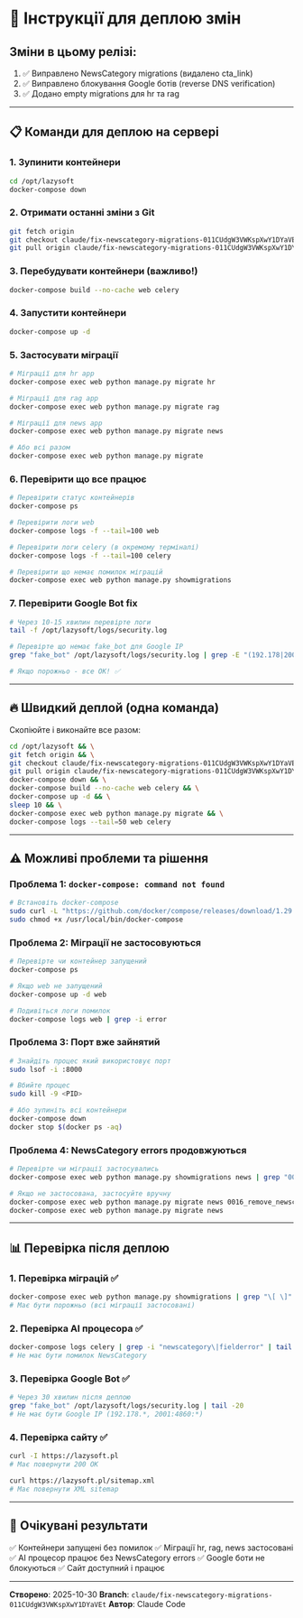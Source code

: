 # 🚀 Інструкції для деплою змін

## Зміни в цьому релізі:

1. ✅ Виправлено NewsCategory migrations (видалено cta_link)
2. ✅ Виправлено блокування Google ботів (reverse DNS verification)
3. ✅ Додано empty migrations для hr та rag

---

## 📋 Команди для деплою на сервері

### 1. Зупинити контейнери
```bash
cd /opt/lazysoft
docker-compose down
```

### 2. Отримати останні зміни з Git
```bash
git fetch origin
git checkout claude/fix-newscategory-migrations-011CUdgW3VWKspXwY1DYaVEt
git pull origin claude/fix-newscategory-migrations-011CUdgW3VWKspXwY1DYaVEt
```

### 3. Перебудувати контейнери (важливо!)
```bash
docker-compose build --no-cache web celery
```

### 4. Запустити контейнери
```bash
docker-compose up -d
```

### 5. Застосувати міграції
```bash
# Міграції для hr app
docker-compose exec web python manage.py migrate hr

# Міграції для rag app
docker-compose exec web python manage.py migrate rag

# Міграції для news app
docker-compose exec web python manage.py migrate news

# Або всі разом
docker-compose exec web python manage.py migrate
```

### 6. Перевірити що все працює
```bash
# Перевірити статус контейнерів
docker-compose ps

# Перевірити логи web
docker-compose logs -f --tail=100 web

# Перевірити логи celery (в окремому терміналі)
docker-compose logs -f --tail=100 celery

# Перевірити що немає помилок міграцій
docker-compose exec web python manage.py showmigrations
```

### 7. Перевірити Google Bot fix
```bash
# Через 10-15 хвилин перевірте логи
tail -f /opt/lazysoft/logs/security.log

# Перевірте що немає fake_bot для Google IP
grep "fake_bot" /opt/lazysoft/logs/security.log | grep -E "(192.178|2001:4860)" | tail -20

# Якщо порожньо - все ОК! ✅
```

---

## 🔥 Швидкий деплой (одна команда)

Скопіюйте і виконайте все разом:

```bash
cd /opt/lazysoft && \
git fetch origin && \
git checkout claude/fix-newscategory-migrations-011CUdgW3VWKspXwY1DYaVEt && \
git pull origin claude/fix-newscategory-migrations-011CUdgW3VWKspXwY1DYaVEt && \
docker-compose down && \
docker-compose build --no-cache web celery && \
docker-compose up -d && \
sleep 10 && \
docker-compose exec web python manage.py migrate && \
docker-compose logs --tail=50 web celery
```

---

## ⚠️ Можливі проблеми та рішення

### Проблема 1: `docker-compose: command not found`
```bash
# Встановіть docker-compose
sudo curl -L "https://github.com/docker/compose/releases/download/1.29.2/docker-compose-$(uname -s)-$(uname -m)" -o /usr/local/bin/docker-compose
sudo chmod +x /usr/local/bin/docker-compose
```

### Проблема 2: Міграції не застосовуються
```bash
# Перевірте чи контейнер запущений
docker-compose ps

# Якщо web не запущений
docker-compose up -d web

# Подивіться логи помилок
docker-compose logs web | grep -i error
```

### Проблема 3: Порт вже зайнятий
```bash
# Знайдіть процес який використовує порт
sudo lsof -i :8000

# Вбийте процес
sudo kill -9 <PID>

# Або зупиніть всі контейнери
docker-compose down
docker stop $(docker ps -aq)
```

### Проблема 4: NewsCategory errors продовжуються
```bash
# Перевірте чи міграції застосувались
docker-compose exec web python manage.py showmigrations news | grep "0016_remove_newscategory_cta_link"

# Якщо не застосована, застосуйте вручну
docker-compose exec web python manage.py migrate news 0016_remove_newscategory_cta_link
docker-compose exec web python manage.py migrate news
```

---

## 📊 Перевірка після деплою

### 1. Перевірка міграцій ✅
```bash
docker-compose exec web python manage.py showmigrations | grep "\[ \]"
# Має бути порожньо (всі міграції застосовані)
```

### 2. Перевірка AI процесора ✅
```bash
docker-compose logs celery | grep -i "newsсategory\|fielderror" | tail -20
# Не має бути помилок NewsCategory
```

### 3. Перевірка Google Bot ✅
```bash
# Через 30 хвилин після деплою
grep "fake_bot" /opt/lazysoft/logs/security.log | tail -20
# Не має бути Google IP (192.178.*, 2001:4860:*)
```

### 4. Перевірка сайту ✅
```bash
curl -I https://lazysoft.pl
# Має повернути 200 OK

curl https://lazysoft.pl/sitemap.xml
# Має повернути XML sitemap
```

---

## 🎯 Очікувані результати

✅ Контейнери запущені без помилок
✅ Міграції hr, rag, news застосовані
✅ AI процесор працює без NewsCategory errors
✅ Google боти не блокуються
✅ Сайт доступний і працює

---

**Створено**: 2025-10-30
**Branch**: `claude/fix-newscategory-migrations-011CUdgW3VWKspXwY1DYaVEt`
**Автор**: Claude Code
